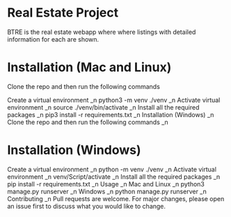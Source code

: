 # Real Estate Project

BTRE is the real estate webapp where where listings with detailed information for each are shown.

# Installation (Mac and Linux)
Clone the repo and then run the following commands

Create a virtual environment _n
python3 -m venv ./venv _n
Activate virtual environment _n
source ./venv/bin/activate _n
Install all the required packages _n
pip3 install -r requirements.txt _n
Installation (Windows) _n
Clone the repo and then run the following commands _n

# Installation (Windows)

Create a virtual environment _n
python -m venv ./venv _n
Activate virtual environment _n
venv/Script/activate _n
Install all the required packages _n
pip install -r requirements.txt _n
Usage _n
Mac and Linux _n
python3 manage.py runserver _n
Windows _n
python manage.py runserver _n
Contributing _n
Pull requests are welcome. For major changes, please open an issue first to discuss what you would like to change.
